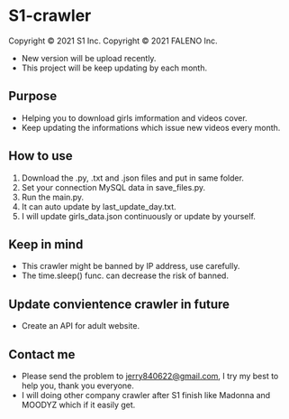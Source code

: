 # S1-crawler
Copyright © 2021 S1 Inc.
Copyright © 2021 FALENO Inc.

- New version will be upload recently.
- This project will be keep updating by each month.

## Purpose
- Helping you to download girls imformation and videos cover.
- Keep updating the informations which issue new videos every month.

## How to use
1. Download the .py, .txt and .json files and put in same folder.
2. Set your connection MySQL data in save_files.py.
3. Run the main.py.
4. It can auto update by last_update_day.txt.
5. I will update girls_data.json continuously or update by yourself.

## Keep in mind
- This crawler might be banned by IP address, use carefully.
- The time.sleep() func. can decrease the risk of banned.

## Update convientence crawler in future
- Create an API for adult website.

## Contact me
- Please send the problem to jerry840622@gmail.com, I try my best to help you, thank you everyone.
- I will doing other company crawler after S1 finish like Madonna and MOODYZ which if it easily get.
